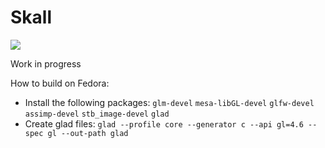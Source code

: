 # Skall
![](https://lh3.googleusercontent.com/proxy/rNLjt-k7IV57qP6lYp_tfdvuX4ZeJwk8JsDkhJNhCodG_M5cNN8YrSqVBAaZTXr1kGtQ2Gndd5lJqnF2TRj8DXcJiDO81GKnXEHOO3RgbLlXsN8OA_YWlag8J2xjY8tFQ5Rbw6EEFWgXzBD1esNvGf9wADx0dQ)

Work in progress

How to build on Fedora:
- Install the following packages:
	`glm-devel` 
	`mesa-libGL-devel`
	`glfw-devel` 
	`assimp-devel` 
	`stb_image-devel`
	`glad`
- Create glad files: `glad --profile core --generator c --api gl=4.6 --spec gl --out-path glad`

